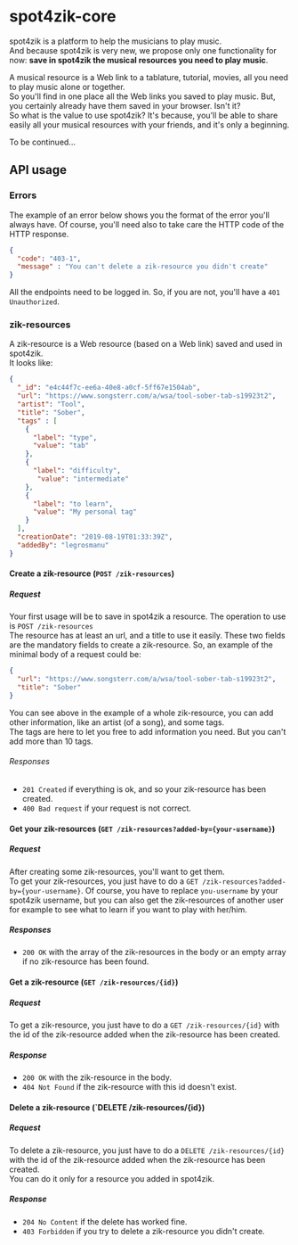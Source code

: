 # spot4zik-core

spot4zik is a platform to help the musicians to play music.  
And because spot4zik is very new, we propose only one functionality for now: **save in spot4zik the musical resources you need to play music**.  

A musical resource is a Web link to a tablature, tutorial, movies, all you need to play music alone or together.  
So you'll find in one place all the Web links you saved to play music. But, you certainly already have them saved in your browser. Isn't it?  
So what is the value to use spot4zik? It's because, you'll be able to share easily all your musical resources with your friends, and it's only a beginning.  

To be continued...

[//]: < not docker for now >

[//]: < ## How to run it>

[//]: < When you are in the root folder of the Dockerfile, first, you have to create the docker image:  >
[//]: < `docker build -t=spot4zik-core .`  >
[//]: < After that, you just have to run it:  >
[//]: < `docker-compose up -V`  >
[//]: < If you did no changes, you'll be able to use it on http://localhost:3000/zik-resources.>

## API usage

### Errors  

The example of an error below shows you the format of the error you'll always have. Of course, you'll need also to take care the HTTP code of the HTTP response.  

```json
{
  "code": "403-1",
  "message" : "You can't delete a zik-resource you didn't create"
}
```  

All the endpoints need to be logged in. So, if you are not, you'll have a `401 Unauthorized`.

### zik-resources

A zik-resource is a Web resource (based on a Web link) saved and used in spot4zik.  
It looks like:

```json
{
  "_id": "e4c44f7c-ee6a-40e8-a0cf-5ff67e1504ab",
  "url": "https://www.songsterr.com/a/wsa/tool-sober-tab-s19923t2",
  "artist": "Tool",
  "title": "Sober",
  "tags" : [
    {
      "label": "type",
      "value": "tab"
    },
    {
      "label": "difficulty",
       "value": "intermediate"
    },
    {
      "label": "to learn",
      "value": "My personal tag"
    }
  ],
  "creationDate": "2019-08-19T01:33:39Z",
  "addedBy": "legrosmanu"
}
```

#### Create a zik-resource (`POST /zik-resources`)

##### Request

Your first usage will be to save in spot4zik a resource. The operation to use is `POST /zik-resources`  
The resource has at least an url, and a title to use it easily. These two fields are the mandatory fields to create a zik-resource.
So, an example of the minimal body of a request could be:

```json
{
  "url": "https://www.songsterr.com/a/wsa/tool-sober-tab-s19923t2",
  "title": "Sober"
}
```

You can see above in the example of a whole zik-resource, you can add other information, like an artist (of a song), and some tags.  
The tags are here to let you free to add information you need. But you can't add more than 10 tags.  

###### Responses

- `201 Created` if everything is ok, and so your zik-resource has been created.
- `400 Bad request` if your request is not correct.

#### Get your zik-resources (`GET /zik-resources?added-by={your-username}`)

##### Request

After creating some zik-resources, you'll want to get them.  
To get your zik-resources, you just have to do a `GET /zik-resources?added-by={your-username}`.
Of course, you have to replace `you-username` by your spot4zik username, but you can also get the zik-resources of another user for example to see what to learn if you want to play with her/him.

##### Responses

- `200 OK` with the array of the zik-resources in the body or an empty array if no zik-resource has been found.

#### Get a zik-resource (`GET /zik-resources/{id}`)

##### Request

To get a zik-resource, you just have to do a `GET /zik-resources/{id}` with the id of the zik-resource added when the zik-resource has been created.

##### Response

- `200 OK` with the zik-resource in the body.
- `404 Not Found` if the zik-resource with this id doesn't exist.

#### Delete a zik-resource (`DELETE /zik-resources/{id})

##### Request

To delete a zik-resource, you just have to do a `DELETE /zik-resources/{id}` with the id of the zik-resource added when the zik-resource has been created.  
You can do it only for a resource you added in spot4zik.

##### Response

- `204 No Content` if the delete has worked fine.
- `403 Forbidden` if you try to delete a zik-resource you didn't create.
